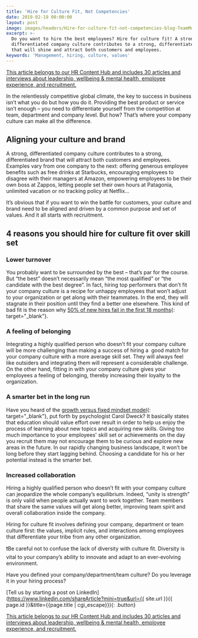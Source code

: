 ```yaml
---
title: 'Hire for Culture Fit, Not Competencies'
date: 2019-02-19 00:00:00
layout: post
image: images/headers/Hire-for-culture-fit-not-competencies-blog-TeamMood.jpg
excerpt: >-
  Do you want to hire the best employees? Hire for culture fit! A strong,
  differentiated company culture contributes to a strong, differentiated brand
  that will shine and attract both customers and employees.
keywords: 'Management, hiring, culture, values'
---
```


<section class="hub-content-link">
  <a href="https://www.teammood.com/en/hub/hr-hub/">This article belongs to our <span>HR Content Hub</span> and includes 30 articles and interviews about leadership, wellbeing & mental health, employee experience, and recruitment.</a>
</section>

In the relentlessly competitive global climate, the key to success in business isn’t what you do but how you do it. Providing the best product or service isn’t enough – you need to differentiate yourself from the competition at team, department and company level. But how? That’s where your company culture can make all the difference.

## Aligning your culture and brand

A strong, differentiated company culture contributes to a strong, differentiated brand that will attract both customers and employees. Examples vary from one company to the next: offering generous employee benefits such as free drinks at Starbucks, encouraging employees to disagree with their managers at Amazon, empowering employees to be their own boss at Zappos, letting people set their own hours at Patagonia, unlimited vacation or no tracking policy at Netflix…

It’s obvious that if you want to win the battle for customers, your culture and brand need to be aligned and driven by a common purpose and set of values. And it all starts with recruitment. 

## 4 reasons you should hire for culture fit over skill set

### Lower turnover

You probably want to be surrounded by the best – that’s par for the course. But “the best” doesn’t necessarily mean “the most qualified” or “the candidate with the best degree”. In fact, hiring top performers that don’t fit your company culture is a recipe for unhappy employees that won’t adjust to your organization or get along with their teammates. In the end, they will stagnate in their position until they find a better one elsewhere. This kind of bad fit is the reason why [50% of new hires fail in the first 18 months](https://www.forbes.com/sites/danschawbel/2012/01/23/89-of-new-hires-fail-because-of-their-attitude/#56acdf3f137a){: target="_blank"}.

### A feeling of belonging

Integrating a highly qualified person who doesn’t fit your company culture will be more challenging than making a success of hiring a  good match for your company culture with a more average skill set. They will always feel like outsiders and integrating them will represent a considerable challenge. On the other hand, fitting in with your company culture gives your employees a feeling of belonging, thereby increasing their loyalty to the organization.

### A smarter bet in the long run

Have you heard of the [growth versus fixed mindset model](https://www.youtube.com/watch?v=KUWn_TJTrnU&amp;feature=youtu.be){: target="_blank"}, put forth by psychologist Carol Dweck? It basically states that education should value effort over result in order to help us enjoy the process of learning about new topics and acquiring new skills. Giving too much importance to your employees' skill set or achievements on the day you recruit them may not encourage them to be curious and explore new areas in the future. In our rapidly changing business landscape, it won’t be long before they start lagging behind. Choosing a candidate for his or her potential instead is the smarter bet.

### Increased collaboration

Hiring a highly qualified person who doesn’t fit with your company culture can jeopardize the whole company’s equilibrium. Indeed, “unity is strength” is only valid when people actually want to work together. Team members that share the same values will get along better, improving team spirit and overall collaboration inside the company.


Hiring for culture fit involves defining your company, department or team culture first: the values, implicit rules, and interactions among employees that differentiate your tribe from any other organization.

❗Be careful not to confuse the lack of diversity with culture fit. Diversity is vital to your company’s ability to innovate and adapt to an ever-evolving environment.

Have you defined your company/department/team culture? Do you leverage it in your hiring process? 

[Tell us by starting a post on LinkedIn](https://www.linkedin.com/shareArticle?mini=true&url={{ site.url }}{{ page.id }}&title={{page.title | cgi_escape}}){: .button}

<p></p>
<section class="hub-content-link hub-content-link-end">
  <a href="https://www.teammood.com/en/hub/hr-hub/">This article belongs to our <span>HR Content Hub</span> and includes 30 articles and interviews about leadership, wellbeing & mental health, employee experience, and recruitment.</a>
</section>
